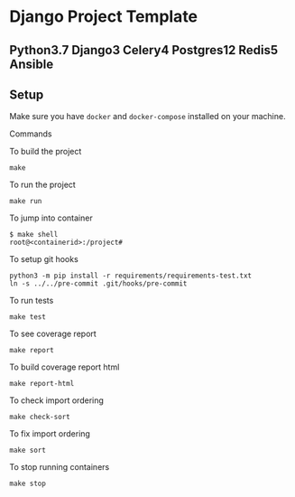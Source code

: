 # Django Project Template

## Python3.7 Django3 Celery4 Postgres12 Redis5 Ansible

## Setup

Make sure you have `docker` and `docker-compose` installed on your machine.

Commands

To build the project

    make

To run the project

    make run

To jump into container

    $ make shell
    root@<containerid>:/project#

To setup git hooks

    python3 -m pip install -r requirements/requirements-test.txt
    ln -s ../../pre-commit .git/hooks/pre-commit

To run tests

    make test

To see coverage report

    make report
    
To build coverage report html

    make report-html

To check import ordering

    make check-sort
    
To fix import ordering

    make sort

To stop running containers

    make stop
